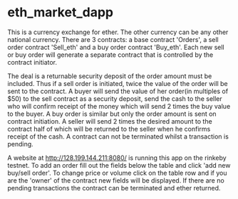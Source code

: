 # eth_market_dapp

This is a currency exchange for ether. The other currency can be any other national currency. There are 3 contracts: a base contract 'Orders', a sell order contract 'Sell_eth' and a buy order contract 'Buy_eth'. Each new sell or buy order will generate a separate contract that is controlled by the contract initiator. 

The deal is a returnable security deposit of the order amount must be included. Thus if a sell order is initiated, twice the value of the order will be sent to the contract. A buyer will send the value of her order(in multiples of $50) to the sell contract as a security deposit, send the cash to the seller who will confirm receipt of the money which will send 2 times the buy value to the buyer. A buy order is similar but only the order amount is sent on contract initiation. A seller will send 2 times the desired amount to the contract half of which will be returned to the seller when he confirms receipt of the cash. A contract can not be terminated whilst a transaction is pending.

A website at http://128.199.144.211:8080/ is running this app on the rinkeby testnet. To add an order fill out the fields below the table and click 'add new buy/sell order'. To change price or volume click on the table row and if you are the 'owner' of the contract new fields will be displayed. If there are no pending transactions the contract can be terminated and ether returned.
